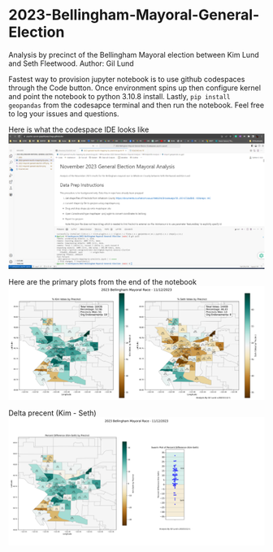 # 2023-Bellingham-Mayoral-General-Election
Analysis by precinct of the Bellingham Mayoral election between Kim Lund and Seth Fleetwood.
Author: Gil Lund

Fastest way to provision jupyter notebook is to use github codespaces through the Code button.  Once environment spins up then configure kernel and point the notebook to python 3.10.8 install.  Lastly, ```pip install geopandas``` from the codesapce terminal and then run the notebook.  Feel free to log your issues and questions.

Here is what the codespace IDE looks like
![Code Space](code-space-ui.png)

Here are the primary plots from the end of the notebook
![Percent Kim vs. Seth](2023-mayoral-general-election.png)

Delta precent (Kim - Seth)
![Difference between Kim and Seth Percentages](2023-mayoral-general-election-diff.png)
